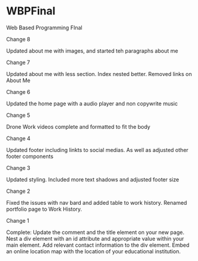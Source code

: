 # WBPFinal
 Web Based Programming FInal

Change 8

Updated about me with images, and started teh paragraphs about me

Change 7

Updated about me with less section. Index nested better. Removed links on About Me

Change 6

Updated the home page with a audio player and non copywrite music

Change 5

Drone Work videos complete and formatted to fit the body

Change 4

Updated footer including linkts to social medias. As well as adjusted other footer components

Change 3

Updated styling. Included more text shadows and adjusted footer size

Change 2

Fixed the issues with nav bard and added table to work history.
Renamed portfolio page to Work History.

Change 1 

Complete: Update the comment and the title element on your new page. Nest a div element with an id attribute and appropriate value within your main element. Add relevant contact
information to the div element. Embed an online location map with the location of your
educational institution.